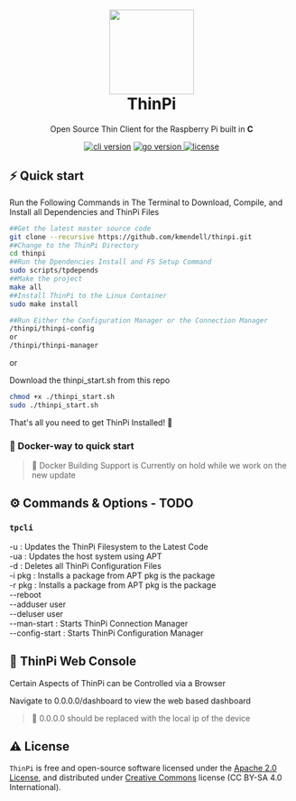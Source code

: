 
<h1 align="center">
  <img src="https://github.com/kmendell/thinpi/raw/master/assets/logo/icon-colors.png" width="150px"/><br/>
  ThinPi
</h1>
<p align="center">Open Source Thin Client for the Raspberry Pi built in <b>C</b>

<p align="center"><a href="https://github.com/create-go-app/cli/releases" target="_blank"><img src="https://img.shields.io/badge/version-v0.2.0-blue?style=for-the-badge&logo=none" alt="cli version" /></a>&nbsp;<a href="https://pkg.go.dev/github.com/create-go-app/cli/v2?tab=doc" target="_blank"><img src="https://img.shields.io/badge/C-C17+-00ADD8?style=for-the-badge&logo=C" alt="go version" /></a><a href="" target="_blank">&nbsp;<img src="https://img.shields.io/badge/license-apache_2.0-red?style=for-the-badge&logo=none" alt="license" /></a></p>

## ⚡️ Quick start

Run the Following Commands in The Terminal to Download, Compile, and Install all Dependencies and ThinPi Files

```bash
##Get the latest master source code
git clone --recursive https://github.com/kmendell/thinpi.git
##Change to the ThinPi Directory
cd thinpi
##Run the Dpendencies Install and FS Setup Command
sudo scripts/tpdepends
##Make the project
make all
##Install ThinPi to the Linux Container
sudo make install

##Run Either the Configuration Manager or the Connection Manager
/thinpi/thinpi-config
or
/thinpi/thinpi-manager
```
or
  
Download the thinpi_start.sh from this repo
  
```bash
chmod +x ./thinpi_start.sh
sudo ./thinpi_start.sh
```
  
That's all you need to get ThinPi Installed! 🎉

### 🐳 Docker-way to quick start

> 🔔 Docker Building Support is Currently on hold while we work on the new update

## ⚙️ Commands & Options - TODO

### `tpcli`
-u	: Updates the ThinPi Filesystem to the Latest Code<br>
-ua  : Updates the host system using APT<br>
-d	: Deletes all ThinPi Configuration Files<br>
-i pkg	: Installs a package from APT pkg is the package<br>
-r pkg	: Installs a package from APT pkg is the package<br>
--reboot<br>
--adduser user<br>
--deluser user<br>
--man-start	: Starts ThinPi Connection Manager<br>
--config-start  : Starts ThinPi Configuration Manager<br>

## 📝 ThinPi Web Console

Certain Aspects of ThinPi can be Controlled via a Browser

Navigate to 0.0.0.0/dashboard to view the web based dashboard

> 🔔 0.0.0.0 should be replaced with the local ip of the device

## ⚠️ License

`ThinPi` is free and open-source software licensed under the [Apache 2.0 License](https://github.com/kmendell/thinpi/blob/master/LICENSE), and distributed under [Creative Commons](https://creativecommons.org/licenses/by-sa/4.0/) license (CC BY-SA 4.0 International).
